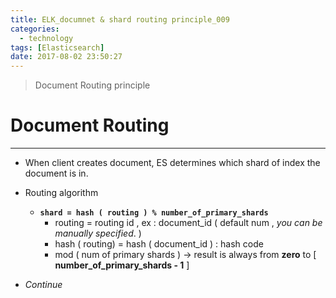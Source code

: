```yaml
---
title: ELK_documnet & shard routing principle_009
categories:
  - technology
tags: [Elasticsearch]
date: 2017-08-02 23:50:27
---
```

> Document Routing principle 

<!--more-->

# Document Routing
------
- When client creates document, ES determines which shard of index the document is in. 
- Routing algorithm 
    - **```shard = hash ( routing ) % number_of_primary_shards```**
        - routing = routing id , ex : document_id ( default num , _you can be manually specified_. )
        - hash ( routing) = hash ( document_id ) : hash code
        - mod ( num of primary shards ) -> result is always from **zero** to [ **number_of_primary_shards - 1** ]



- _Continue_
